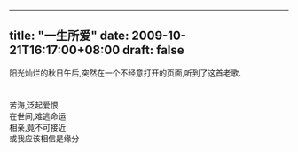 
---
title: "一生所爱"
date: 2009-10-21T16:17:00+08:00
draft: false
---

<div> 阳光灿烂的秋日午后,突然在一个不经意打开的页面,听到了这首老歌.
<p>
<img style="DISPLAY: block; MARGIN: 0px auto 10px; TEXT-ALIGN: center" alt="" src="http://www.mtyyw.com/wp-content/uploads/2008/07/dhxy2.jpg" border="0">
<img style="DISPLAY: block; MARGIN: 0px auto 10px; TEXT-ALIGN: center" alt="" src="http://www.mtyyw.com/wp-content/uploads/2008/07/dhxy1.jpg" border="0">
 </p>苦海,泛起爱恨
 <br>在世间,难逃命运
 <br>相亲,竟不可接近
 <br>或我应该相信是缘分
</div> 

